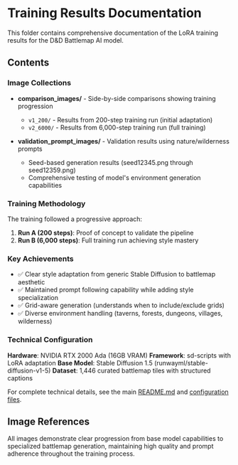 # Training Results Documentation

This folder contains comprehensive documentation of the LoRA training results for the D&D Battlemap AI model.

## Contents

### Image Collections

- **comparison_images/** - Side-by-side comparisons showing training progression
  - `v1_200/` - Results from 200-step training run (initial adaptation)
  - `v2_6000/` - Results from 6,000-step training run (full training)

- **validation_prompt_images/** - Validation results using nature/wilderness prompts
  - Seed-based generation results (seed12345.png through seed12359.png)
  - Comprehensive testing of model's environment generation capabilities

### Training Methodology

The training followed a progressive approach:

1. **Run A (200 steps)**: Proof of concept to validate the pipeline
2. **Run B (6,000 steps)**: Full training run achieving style mastery

### Key Achievements

- ✅ Clear style adaptation from generic Stable Diffusion to battlemap aesthetic
- ✅ Maintained prompt following capability while adding style specialization
- ✅ Grid-aware generation (understands when to include/exclude grids)
- ✅ Diverse environment handling (taverns, forests, dungeons, villages, wilderness)

### Technical Configuration

**Hardware**: NVIDIA RTX 2000 Ada (16GB VRAM)
**Framework**: sd-scripts with LoRA adaptation
**Base Model**: Stable Diffusion 1.5 (runwayml/stable-diffusion-v1-5)
**Dataset**: 1,446 curated battlemap tiles with structured captions

For complete technical details, see the main [README.md](../../README.md) and [configuration files](../../configs/).

## Image References

All images demonstrate clear progression from base model capabilities to specialized battlemap generation, maintaining high quality and prompt adherence throughout the training process.
